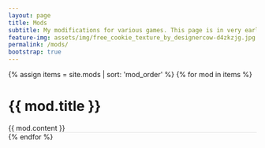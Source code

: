 ```yaml
---
layout: page
title: Mods
subtitle: My modifications for various games. This page is in very early stages, will be expanded and made prettier soon.
feature-img: assets/img/free_cookie_texture_by_designercow-d4zkzjg.jpg
permalink: /mods/
bootstrap: true
---
```

 
<div class="posts">
  {% assign items = site.mods | sort: 'mod_order' %}
  {% for mod in items %}
  <div style="border-bottom:1px solid rgba(0,0,0,0.1)">
      <h1>
          {{ mod.title }}
      </h1>
      <div class="excerpt">
        {{ mod.content }}
      </div>
  </div>
  {% endfor %}
</div>